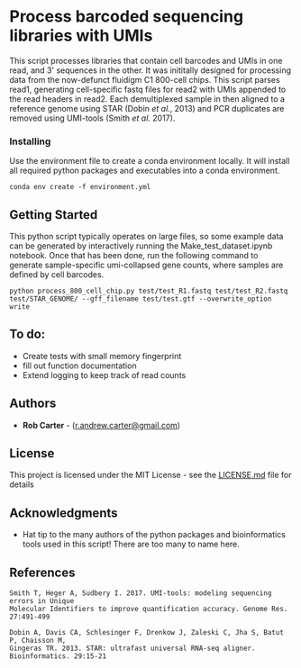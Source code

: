# Process barcoded sequencing libraries with UMIs

This script processes libraries that contain cell barcodes and UMIs in one read, and 3' sequences in the other. It was inititally designed for processing data from the now-defunct fluidigm C1 800-cell chips. This script parses read1, generating cell-specific fastq files for read2 with UMIs appended to the read headers in read2. Each demultiplexed sample in then aligned to a reference genome using STAR (Dobin _et al._, 2013) and PCR duplicates are removed using UMI-tools (Smith _et al._ 2017).

### Installing

Use the environment file to create a conda environment locally. It will install all required python packages and executables into a conda environment.

```
conda env create -f environment.yml
```

## Getting Started

This python script typically operates on large files, so some example data can be generated by interactively running the Make_test_dataset.ipynb notebook.
Once that has been done, run the following command to generate sample-specific umi-collapsed gene counts, where samples are defined by cell barcodes.

```
python process_800_cell_chip.py test/test_R1.fastq test/test_R2.fastq test/STAR_GENOME/ --gff_filename test/test.gtf --overwrite_option write
```

## To do:

- Create tests with small memory fingerprint
- fill out function documentation
- Extend logging to keep track of read counts

## Authors

- **Rob Carter** - (r.andrew.carter@gmail.com)

## License

This project is licensed under the MIT License - see the [LICENSE.md](LICENSE.md) file for details

## Acknowledgments

- Hat tip to the many authors of the python packages and bioinformatics tools used in this script! There are too many to name here.

## References

    Smith T, Heger A, Sudbery I. 2017. UMI-tools: modeling sequencing errors in Unique
    Molecular Identifiers to improve quantification accuracy. Genome Res. 27:491-499

    Dobin A, Davis CA, Schlesinger F, Drenkow J, Zaleski C, Jha S, Batut P, Chaisson M,
    Gingeras TR. 2013. STAR: ultrafast universal RNA-seq aligner. Bioinformatics. 29:15-21
